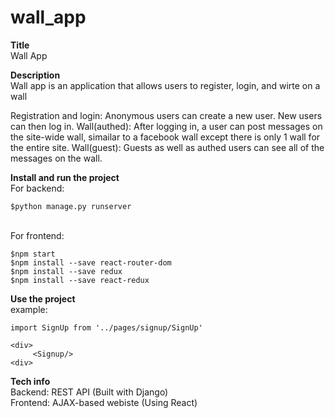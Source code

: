 # wall_app
**Title** 
<br>Wall App<br/>

**Description**
<br>Wall app is an application that allows users to register, login, and wirte on a wall<br/>

Registration and login: Anonymous users can create a new user. New users can then log in.
Wall(authed): After logging in, a user can post messages on the site-wide wall, simailar to a facebook wall except there is only 1 wall for the entire site.
Wall(guest): Guests as well as authed users can see all of the messages on the wall.

**Install and run the project**
<br>For backend:<br/>
```
$python manage.py runserver
```

<br>For frontend:<br/>
```
$npm start
$npm install --save react-router-dom
$npm install --save redux
$npm install --save react-redux
```


**Use the project**
<br>example:<br/>

```
import SignUp from '../pages/signup/SignUp'

<div>
     <Signup/>
<div>
```


**Tech info**
<br>Backend: REST API (Built with Django)<br/>
Frontend: AJAX-based webiste (Using React)


